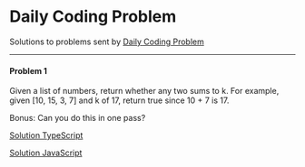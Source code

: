 # Daily Coding Problem

Solutions to problems sent by [Daily Coding Problem](http://www.dailycodingproblem.com)

---

#### Problem 1

Given a list of numbers, return whether any two sums to k.
For example, given [10, 15, 3, 7] and k of 17, return true since 10 + 7 is 17.

Bonus: Can you do this in one pass?

[Solution TypeScript](solutions/problem_001.ts)

[Solution JavaScript](dist/problem_001.js)